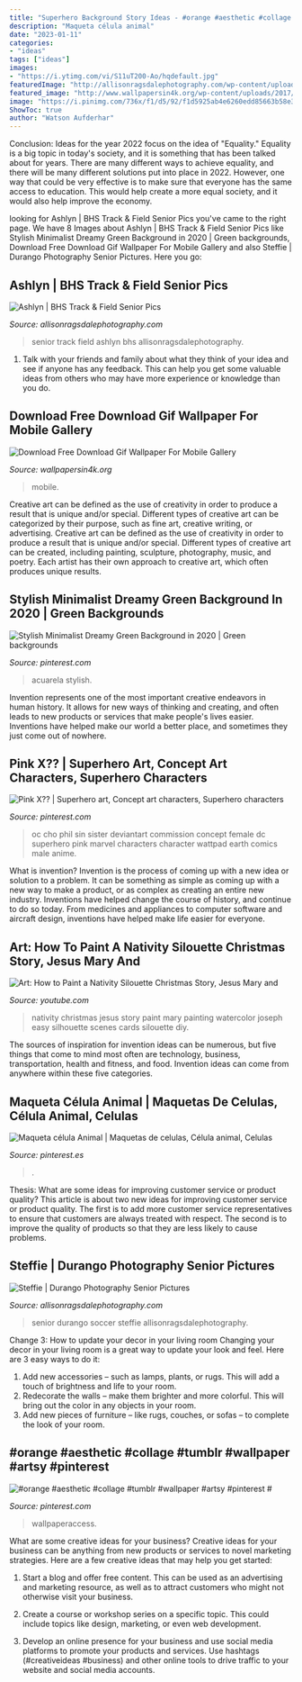```yaml
---
title: "Superhero Background Story Ideas - #orange #aesthetic #collage #tumblr #wallpaper #artsy #pinterest #"
description: "Maqueta célula animal"
date: "2023-01-11"
categories:
- "ideas"
tags: ["ideas"]
images:
- "https://i.ytimg.com/vi/S11uT200-Ao/hqdefault.jpg"
featuredImage: "http://allisonragsdalephotography.com/wp-content/uploads/2013/08/allisonragsdalephotography-1212-1024x681.jpg"
featured_image: "http://www.wallpapersin4k.org/wp-content/uploads/2017/04/Free-Download-Gif-Wallpaper-For-Mobile-16.gif"
image: "https://i.pinimg.com/736x/f1/d5/92/f1d5925ab4e6260edd85663b58e33222.jpg"
ShowToc: true
author: "Watson Aufderhar"
---
```



Conclusion:
Ideas for the year 2022 focus on the idea of "Equality." Equality is a big topic in today's society, and it is something that has been talked about for years. There are many different ways to achieve equality, and there will be many different solutions put into place in 2022. However, one way that could be very effective is to make sure that everyone has the same access to education. This would help create a more equal society, and it would also help improve the economy.

	

		
looking for Ashlyn | BHS Track &amp; Field Senior Pics you've came to the right page. We have 8 Images about Ashlyn | BHS Track &amp; Field Senior Pics like Stylish Minimalist Dreamy Green Background in 2020 | Green backgrounds, Download Free Download Gif Wallpaper For Mobile Gallery and also Steffie | Durango Photography Senior Pictures. Here you go:
		
    
## Ashlyn | BHS Track &amp; Field Senior Pics

<img loading=lazy src="http://allisonragsdalephotography.com/wp-content/uploads/2013/08/allisonragsdalephotography-1212-1024x681.jpg" onerror="this.onerror=null;this.src='https://tse1.mm.bing.net/th?id=OIP.xDmOr8feke7HfYRv_ZlGXAHaE7&amp;pid=15.1';" alt="Ashlyn | BHS Track &amp; Field Senior Pics">

_Source: allisonragsdalephotography.com_

>senior track field ashlyn bhs allisonragsdalephotography. 

	

1. Talk with your friends and family about what they think of your idea and see if anyone has any feedback. This can help you get some valuable ideas from others who may have more experience or knowledge than you do.

    
## Download Free Download Gif Wallpaper For Mobile Gallery

<img loading=lazy src="http://www.wallpapersin4k.org/wp-content/uploads/2017/04/Free-Download-Gif-Wallpaper-For-Mobile-16.gif" onerror="this.onerror=null;this.src='https://tse2.mm.bing.net/th?id=OIP.Odd2eZQKTfagQQYfMj51EgAAAA&amp;pid=15.1';" alt="Download Free Download Gif Wallpaper For Mobile Gallery">

_Source: wallpapersin4k.org_

>mobile. 

	

Creative art can be defined as the use of creativity in order to produce a result that is unique and/or special. Different types of creative art can be categorized by their purpose, such as fine art, creative writing, or advertising.
Creative art can be defined as the use of creativity in order to produce a result that is unique and/or special. Different types of creative art can be created, including painting, sculpture, photography, music, and poetry. Each artist has their own approach to creative art, which often produces unique results.

    
## Stylish Minimalist Dreamy Green Background In 2020 | Green Backgrounds

<img loading=lazy src="https://i.pinimg.com/736x/cf/99/58/cf9958e13bb6673a9191049b8767ad32.jpg" onerror="this.onerror=null;this.src='https://tse1.mm.bing.net/th?id=OIP.fR-RkEn3_waDMZziUelrUAHaJ5&amp;pid=15.1';" alt="Stylish Minimalist Dreamy Green Background in 2020 | Green backgrounds">

_Source: pinterest.com_

>acuarela stylish. 

	

Invention represents one of the most important creative endeavors in human history. It allows for new ways of thinking and creating, and often leads to new products or services that make people's lives easier. Inventions have helped make our world a better place, and sometimes they just come out of nowhere.

    
## Pink X?? | Superhero Art, Concept Art Characters, Superhero Characters

<img loading=lazy src="https://i.pinimg.com/736x/d4/1b/7a/d41b7a26e7bc1a9e8411805742deeda6.jpg" onerror="this.onerror=null;this.src='https://tse3.mm.bing.net/th?id=OIP.gcbmJ9Ho3CHpZGabIaDmZwHaLc&amp;pid=15.1';" alt="Pink X?? | Superhero art, Concept art characters, Superhero characters">

_Source: pinterest.com_

>oc cho phil sin sister deviantart commission concept female dc superhero pink marvel characters character wattpad earth comics male anime. 

	

What is invention?
Invention is the process of coming up with a new idea or solution to a problem. It can be something as simple as coming up with a new way to make a product, or as complex as creating an entire new industry. Inventions have helped change the course of history, and continue to do so today. From medicines and appliances to computer software and aircraft design, inventions have helped make life easier for everyone.

    
## Art: How To Paint A Nativity Silouette Christmas Story, Jesus Mary And

<img loading=lazy src="https://i.ytimg.com/vi/S11uT200-Ao/hqdefault.jpg" onerror="this.onerror=null;this.src='https://tse4.mm.bing.net/th?id=OIP.ZvUOIhDuQO3MAPRhKsMg8gHaFj&amp;pid=15.1';" alt="Art: How to Paint a Nativity Silouette Christmas Story, Jesus Mary and">

_Source: youtube.com_

>nativity christmas jesus story paint mary painting watercolor joseph easy silhouette scenes cards silouette diy. 

	

The sources of inspiration for invention ideas can be numerous, but five things that come to mind most often are technology, business, transportation, health and fitness, and food. Invention ideas can come from anywhere within these five categories.

    
## Maqueta Célula Animal | Maquetas De Celulas, Célula Animal, Celulas

<img loading=lazy src="https://i.pinimg.com/736x/03/a2/78/03a27832f839f99e2e5ae080b1245903.jpg" onerror="this.onerror=null;this.src='https://tse3.mm.bing.net/th?id=OIP.T5oNGjnvSKgOlwkv8c0UVAHaJ3&amp;pid=15.1';" alt="Maqueta célula Animal | Maquetas de celulas, Célula animal, Celulas">

_Source: pinterest.es_

>. 

	

Thesis: What are some ideas for improving customer service or product quality?
This article is about two new ideas for improving customer service or product quality. The first is to add more customer service representatives to ensure that customers are always treated with respect. The second is to improve the quality of products so that they are less likely to cause problems.

    
## Steffie | Durango Photography Senior Pictures

<img loading=lazy src="https://allisonragsdalephotography.com/wp-content/uploads/2013/05/allisonragsdalephotography-11.jpg" onerror="this.onerror=null;this.src='https://tse3.mm.bing.net/th?id=OIP.ZEzp4iK0rZP84jD_ZeQsTAHaLI&amp;pid=15.1';" alt="Steffie | Durango Photography Senior Pictures">

_Source: allisonragsdalephotography.com_

>senior durango soccer steffie allisonragsdalephotography. 

	

Change 3: How to update your decor in your living room
Changing your decor in your living room is a great way to update your look and feel. Here are 3 easy ways to do it: 
1. Add new accessories – such as lamps, plants, or rugs. This will add a touch of brightness and life to your room. 
2. Redecorate the walls – make them brighter and more colorful. This will bring out the color in any objects in your room. 
3. Add new pieces of furniture – like rugs, couches, or sofas – to complete the look of your room.

    
## #orange #aesthetic #collage #tumblr #wallpaper #artsy #pinterest #

<img loading=lazy src="https://i.pinimg.com/736x/f1/d5/92/f1d5925ab4e6260edd85663b58e33222.jpg" onerror="this.onerror=null;this.src='https://tse3.mm.bing.net/th?id=OIP.pCUDmEdEj_7vqAZ9YaWt2AHaQB&amp;pid=15.1';" alt="#orange #aesthetic #collage #tumblr #wallpaper #artsy #pinterest #">

_Source: pinterest.com_

>wallpaperaccess. 

	

What are some creative ideas for your business?
Creative ideas for your business can be anything from new products or services to novel marketing strategies. Here are a few creative ideas that may help you get started:
1. Start a blog and offer free content. This can be used as an advertising and marketing resource, as well as to attract customers who might not otherwise visit your business.

2. Create a course or workshop series on a specific topic. This could include topics like design, marketing, or even web development.

3. Develop an online presence for your business and use social media platforms to promote your products and services. Use hashtags (#creativeideas #business) and other online tools to drive traffic to your website and social media accounts.


